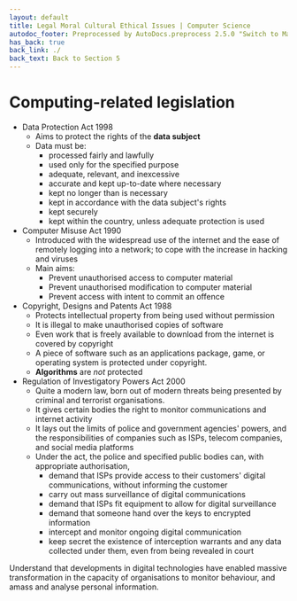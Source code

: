 ```yaml
---
layout: default
title: Legal Moral Cultural Ethical Issues | Computer Science
autodoc_footer: Preprocessed by AutoDocs.preprocess 2.5.0 "Switch to Material Icons" ⓒ Starwort, 2020
has_back: true
back_link: ./
back_text: Back to Section 5
---
```


# Computing-related legislation

- Data Protection Act 1998
  - Aims to protect the rights of the **data subject**
  - Data must be:
    - processed fairly and lawfully
    - used only for the specified purpose
    - adequate, relevant, and inexcessive
    - accurate and kept up-to-date where necessary
    - kept no longer than is necessary
    - kept in accordance with the data subject's rights
    - kept securely
    - kept within the country, unless adequate protection is used
- Computer Misuse Act 1990
  - Introduced with the widespread use of the internet and the ease of remotely logging into a network; to cope with the increase in hacking and viruses
  - Main aims:
    - Prevent unauthorised access to computer material
    - Prevent unauthorised modification to computer material
    - Prevent access with intent to commit an offence
- Copyright, Designs and Patents Act 1988
  - Protects intellectual property from being used without permission
  - It is illegal to make unauthorised copies of software
  - Even work that is freely available to download from the internet is covered by copyright
  - A piece of software such as an applications package, game, or operating system is protected under copyright.
  - **Algorithms** are *not* protected
- Regulation of Investigatory Powers Act 2000
  - Quite a modern law, born out of modern threats being presented by criminal and terrorist organisations.
  - It gives certain bodies the right to monitor communications and internet activity
  - It lays out the limits of police and government agencies' powers, and the responsibilities of companies such as ISPs, telecom companies, and social media platforms
  - Under the act, the police and specified public bodies can, with appropriate authorisation,
    - demand that ISPs provide access to their customers' digital communications, without informing the customer
    - carry out mass surveillance of digital communications
    - demand that ISPs fit equipment to allow for digital surveillance
    - demand that someone hand over the keys to encrypted information
    - intercept and monitor ongoing digital communication
    - keep secret the existence of interception warrants and any data collected under them, even from being revealed in court

Understand that developments in digital technologies have enabled massive transformation in the capacity of organisations to monitor behaviour, and amass and analyse personal information.
